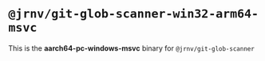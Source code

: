 # `@jrnv/git-glob-scanner-win32-arm64-msvc`

This is the **aarch64-pc-windows-msvc** binary for `@jrnv/git-glob-scanner`
